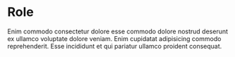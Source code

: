 # Role

Enim commodo consectetur dolore esse commodo dolore nostrud deserunt ex ullamco voluptate dolore veniam. Enim cupidatat adipisicing commodo reprehenderit. Esse incididunt et qui pariatur ullamco proident consequat.

